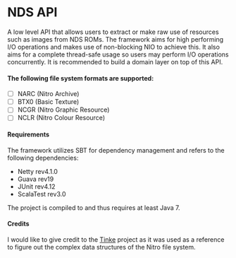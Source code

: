 # NDS API
A low level API that allows users to extract or make raw use of resources such as images from NDS ROMs. The framework aims for high performing I/O operations and makes use of non-blocking NIO to achieve this. It also aims for a complete thread-safe usage so users may perform I/O operations concurrently. It is recommended to build a domain layer on top of this API.

#### The following file system formats are supported:
  - [ ] NARC (Nitro Archive)
  - [ ] BTX0 (Basic Texture)
  - [ ] NCGR (Nitro Graphic Resource)
  - [ ] NCLR (Nitro Colour Resource)

#### Requirements
The framework utilizes SBT for dependency management and refers to the following dependencies:
  * Netty rev4.1.0
  * Guava rev19
  * JUnit rev4.12
  * ScalaTest rev3.0
  
The project is compiled to and thus requires at least Java 7.

#### Credits
I would like to give credit to the [Tinke](https://github.com/pleonex/tinke) project as it was used as a reference to figure out the complex data structures of the Nitro file system.
